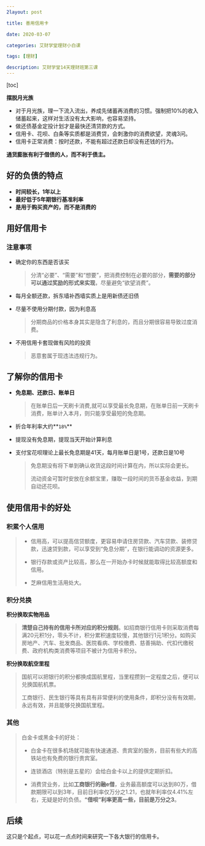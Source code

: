 ```yaml
---
2layout: post

title: 善用信用卡

date: 2020-03-07

categories: 艾财学堂理财小白课

tags: [理财]

description: 艾财学堂14天理财班第三课 
---
```


[toc]

**摆脱月光族**

-  对于月光族，理一下流入流出，养成先储蓄再消费的习惯。强制把10%的收入储蓄起来，这样对生活没有太大影响，也容易坚持。 
- 做还债基金定投计划才是最快还清贷款的方式。
- 信用卡、花呗、白条等实质都是消费贷，会刺激你的消费欲望，灵魂3问。
- 信用卡正常消费：按时还款，不能有超过还款日却没有还钱的行为。

**通货膨胀有利于借债的人，而不利于债主。**

## 好的负债的特点

- **时间较长，1年以上**
- **最好低于5年期银行基准利率**
- **是用于购买资产的，而不是消费的**

## 用好信用卡

### 注意事项

- 确定你的东西是否该买

  > 分清“必要”、“需要”和“想要”，把消费控制在必要的部分，**需要的部分可以通过奖励的形式来实现**，尽量避免“欲望消费”。

- 每月全额还款，拆东墙补西墙实质上是用新债还旧债

- 尽量不使用分期付款，因为利息高

  > 分期商品的价格本身其实是隐含了利息的，而且分期很容易导致过度消费。

- 不用信用卡套现做有风险的投资

  > 恶意套属于现违法违规行为。

## 了解你的信用卡

- **免息期、还款日、账单日**

  > 在账单日后一天刷卡消费,就可以享受最长免息期，在账单日前一天刷卡消费，账单计入本月，则只能享受最短的免息期。

- 折合年利率大约**`18%`**

- 提现没有免息期，提现当天开始计算利息

- 支付宝花呗理论上最长免息期是41天，每月账单日是1号，还款日是10号

  >免息期没有将下单到确认收货这段时间计算在内，所以实际会更长。
  >
  >流动资金可暂时安放在余额宝里，赚取一段时间的货币基金收益，到期自动还花呗。

## 使用信用卡的好处

### 积累个人信用 

  > - 信用高，可以提高信贷额度，更容易申请住房贷款、汽车贷款、装修贷款，迅速贷到款，可以享受到“免息分期”，在银行能调动的资源更多。
  >
  > - 银行存款或资产比较高，那么在一开始办卡时候就能取得比较高额度和信用。
  > - 芝麻信用生活用处大。

### 积分兑换 

  **积分换取实物用品**

  > **清楚自己持有的信用卡所对应的积分规则**。如招商银行信用卡则采取消费每满20元积1分，零头不计，积分累积速度较慢，其他银行1元1积分。如购买房地产、汽车、批发商品、医院看病、学校缴费、慈善捐助、代扣代缴税费、政府机构类消费等项目不被计为信用卡积分。

  **积分换取航空里程**

  >国航可以把银行的积分都换成国航里程，当里程攒到一定程度之后，便可以兑换国航机票。
  >
  >工商银行、民生银行等具有具有非常便利的使用条件，即积分没有有效期，永远有效，并且能够兑换国航里程。

### 其他

  >白金卡或黑金卡的好处：
  >
  >- 白金卡在很多机场就可能有快速通道、贵宾室的服务，目前有些大的高铁站也有免费的银行贵宾室。
  >
  >- 连锁酒店（特别是五星的）会给白金卡以上的提供定期折扣。
  >- 消费贷业务，比如**工商银行的融e借**，业务最高额度可以达到80万，借款期限可以到3年，目前日利率仅万分之1.21，也就年利率仅4.41%左右，无疑是好的负债。**“借呗”利率更高一些，目前是万分之3**。

## 后续

这只是个起点，可以花一点点时间来研究一下各大银行的信用卡。